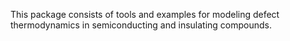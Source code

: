 This package consists of tools and examples for modeling defect thermodynamics in semiconducting and insulating compounds.